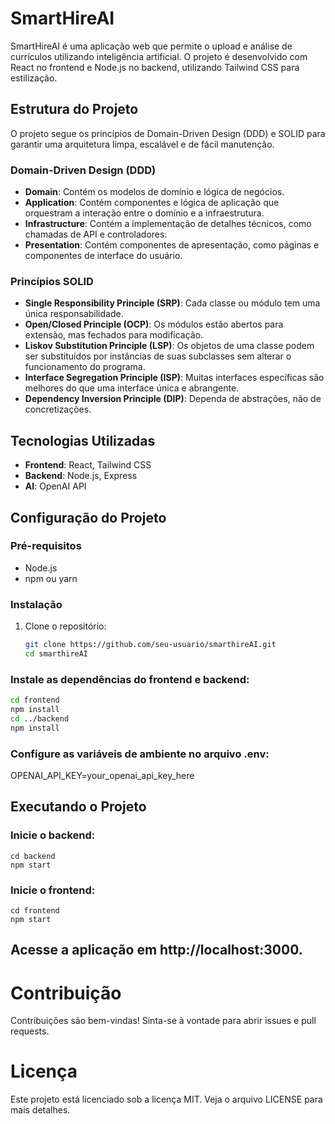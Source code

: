 # SmartHireAI

SmartHireAI é uma aplicação web que permite o upload e análise de currículos utilizando inteligência artificial. O projeto é desenvolvido com React no frontend e Node.js no backend, utilizando Tailwind CSS para estilização.

## Estrutura do Projeto

O projeto segue os princípios de Domain-Driven Design (DDD) e SOLID para garantir uma arquitetura limpa, escalável e de fácil manutenção.

### Domain-Driven Design (DDD)

- **Domain**: Contém os modelos de domínio e lógica de negócios.
- **Application**: Contém componentes e lógica de aplicação que orquestram a interação entre o domínio e a infraestrutura.
- **Infrastructure**: Contém a implementação de detalhes técnicos, como chamadas de API e controladores.
- **Presentation**: Contém componentes de apresentação, como páginas e componentes de interface do usuário.

### Princípios SOLID

- **Single Responsibility Principle (SRP)**: Cada classe ou módulo tem uma única responsabilidade.
- **Open/Closed Principle (OCP)**: Os módulos estão abertos para extensão, mas fechados para modificação.
- **Liskov Substitution Principle (LSP)**: Os objetos de uma classe podem ser substituídos por instâncias de suas subclasses sem alterar o funcionamento do programa.
- **Interface Segregation Principle (ISP)**: Muitas interfaces específicas são melhores do que uma interface única e abrangente.
- **Dependency Inversion Principle (DIP)**: Dependa de abstrações, não de concretizações.


## Tecnologias Utilizadas

- **Frontend**: React, Tailwind CSS
- **Backend**: Node.js, Express
- **AI**: OpenAI API

## Configuração do Projeto

### Pré-requisitos

- Node.js
- npm ou yarn

### Instalação

1. Clone o repositório:

   ```bash
   git clone https://github.com/seu-usuario/smarthireAI.git
   cd smarthireAI


### Instale as dependências do frontend e backend:
```bash
cd frontend
npm install
cd ../backend
npm install
```

### Configure as variáveis de ambiente no arquivo .env:
OPENAI_API_KEY=your_openai_api_key_here

## Executando o Projeto

### Inicie o backend:
```
cd backend
npm start
```
### Inicie o frontend:
```
cd frontend
npm start
```
## Acesse a aplicação em http://localhost:3000.

# Contribuição
Contribuições são bem-vindas! Sinta-se à vontade para abrir issues e pull requests.

# Licença
Este projeto está licenciado sob a licença MIT. Veja o arquivo LICENSE para mais detalhes.
